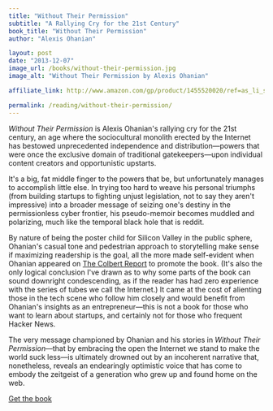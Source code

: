```yaml
---
title: "Without Their Permission"
subtitle: "A Rallying Cry for the 21st Century"
book_title: "Without Their Permission"
author: "Alexis Ohanian"

layout: post
date: "2013-12-07"
image_url: /books/without-their-permission.jpg
image_alt: "Without Their Permission by Alexis Ohanian"

affiliate_link: http://www.amazon.com/gp/product/1455520020/ref=as_li_ss_tl?ie=UTF8&camp=1789&creative=390957&creativeASIN=1455520020&linkCode=as2&tag=wikichenis-20

permalink: /reading/without-their-permission/
---
```


*Without Their Permission* is Alexis Ohanian's rallying cry for the 21st century, an age where the sociocultural monolith erected by the Internet has bestowed unprecedented independence and distribution&mdash;powers that were once the exclusive domain of traditional gatekeepers&mdash;upon individual content creators and opportunistic upstarts.

It's a big, fat middle finger to the powers that be, but unfortunately manages to accomplish little else. In trying too hard to weave his personal triumphs (from building startups to fighting unjust legislation, not to say they aren't impressive) into a broader message of seizing one's destiny in the permissionless cyber frontier, his pseudo-memoir becomes muddled and polarizing, much like the temporal black hole that is reddit.

By nature of being the poster child for Silicon Valley in the public sphere, Ohanian's casual tone and pedestrian approach to storytelling make sense if maximizing readership is the goal, all the more made self-evident when Ohanian appeared on [The Colbert Report](http://www.colbertnation.com/the-colbert-report-videos/430524/november-14-2013/alexis-ohanian) to promote the book. (It's also the only logical conclusion I've drawn as to why some parts of the book can sound downright condescending, as if the reader has had zero experience with the series of tubes we call the Internet.) It came at the cost of alienting those in the tech scene who follow him closely and would benefit from Ohanian's insights as an entrepreneur&mdash;this is not a book for those who want to learn about startups, and certainly not for those who frequent Hacker News.

The very message championed by Ohanian and his stories in *Without Their Permission*&mdash;that by embracing the open the Internet we stand to make the world suck less&mdash;is ultimately drowned out by an incoherent narrative that, nonetheless, reveals an endearingly optimistic voice that has come to embody the zeitgeist of a generation who grew up and found home on the web.

<a class="button buy" href="{{ page.affiliate_link }}">
  Get the book
</a>
